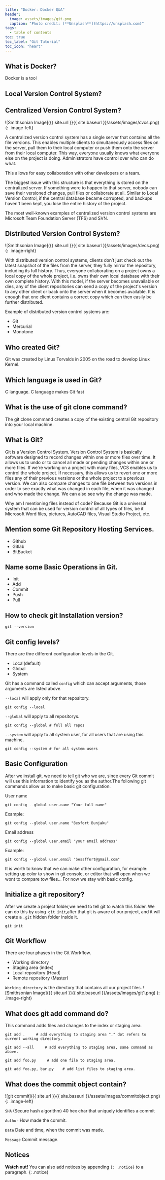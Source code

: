 ```yaml
---
title: "Docker: Docker Q&A"
header:
  image: assets/images/git.png
  caption: "Photo credit: [**Unsplash**](https://unsplash.com)"
tags:
  - table of contents
toc: true
toc_label: "Git Tutorial"
toc_icon: "heart"
---
```

## What is Docker?
Docker is a tool 

## Local Version Control System?
## Centralized Version Control System?

![Smithsonian Image]({{ site.url }}{{ site.baseurl }}/assets/images/cvcs.png)
{: .image-left}

A centralized version control system has a single server that contains all the file versions. This enables multiple clients to simultaneously access files on the server, pull them to their local computer or push them onto the server from their local computer. This way, everyone usually knows what everyone else on the project is doing. Administrators have control over who can do what.

This allows for easy collaboration with other developers or a team.

The biggest issue with this structure is that everything is stored on the centralized server. If something were to happen to that server, nobody can save their versioned changes, pull files or collaborate at all. Similar to Local Version Control, if the central database became corrupted, and backups haven't been kept, you lose the entire history of the project.

The most well-known examples of centralized version control systems are Microsoft Team Foundation Server (TFS) and SVN.
## Distributed Version Control System?

![Smithsonian Image]({{ site.url }}{{ site.baseurl }}/assets/images/dvcs.png)
{: .image-right}

With distributed version control systems, clients don’t just check out the latest snapshot of the files from the server, they fully mirror the repository, including its full history. Thus, everyone collaborating on a project owns a local copy of the whole project, i.e. owns their own local database with their own complete history. With this model, if the server becomes unavailable or dies, any of the client repositories can send a copy of the project's version to any other client or back onto the server when it becomes available. It is enough that one client contains a correct copy which can then easily be further distributed.

Example of distributed version control systems are:
  * Git
  * Mercurial
  * Monotone

## Who created Git?
Git was created by Linus Torvalds in 2005 on the road to develop Linux Kernel.

## Which language is used in Git?
C language. C language makes Git fast

## What is the use of git clone command?
The git clone command creates a copy of the existing central Git repository into your local machine.

## What is Git?
Git is a Version Control System. Version Control System is basically software designed to record changes within one or more files over time. It allows us to undo or to cancel all made or pending changes within one or more files. If we're working on a project with many files, VCS enables us to control the whole project. If necessary, this allows us to revert one or more files any of their previous versions or the whole project to a previous version. We can also compare changes to one file between two versions in order to see exactly what was changed in each file, when it was changed and who made the change. We can also see why the change was made.

Why am I mentioning files instead of code? Because Git is a universal system that can be used for version control of all types of files, be it Microsoft Word files, pictures, AutoCAD files, Visual Studio Project, etc.

## Mention some Git Repository Hosting Services.
* Github
* Gitlab
* BitBucket

## Name some Basic Operations in Git.
* Init
* Add
* Commit
* Push
* Pull

## How to check git Installation version?
```console
git --version
```
## Git config levels?
There are thre different configuration levels in the Git. 
  * Local(default)
  * Global
  * System

Git has a command called `config` which can accept arguments, those arguments are listed above.

`--local` will apply only for that repository.
```console
git config --local
```
`--global` will apply to all repositorys.
```console
git config --global # foll all repos
```
`--system` will apply to all system user, for all users that are using this machine.
```console
git config --system # for all system users
```

## Basic Configuration
After we install git, we need to tell git who we are, since every Git commit will use this information to identify you as the author.The following git commands allow us to make basic git configuration.

User name
```console
git config --global user.name "Your full name"
```
Example:
```console
git config --global user.name "Besfort Bunjaku"
```
Email address
```console
git config --global user.email "your email address"
```
Example:
```console
git config --global user.email "bessffort@gmail.com"
```
It is worth to know that we can make other configuration, for example: setting up color to show in git console, or editor that will open when we wont to compare tow files...
For now we stay with basic config.

## Initialize a git repository?
After we create a project folder,we need to tell git to watch this folder. We can do this by using` git init`,after that git is aware of our project, and it will create a `.git` hidden folder inside it.

```console
git init
```

## Git Workflow
There are four phases in the Git Workflow.
* Working directory
* Staging area (index)
* Local repository (Head)
* Remote repository (Master)

`Working directory` is the directory that contains all our project files.
![Smithsonian Image]({{ site.url }}{{ site.baseurl }}/assets/images/git1.png)
{: .image-right}

## What does git add command do?
This command adds files and changes to the index or staging area.
```console
git add .     # add everything to staging area "." dot refers to current working directory.
```
```console
git add --all     # add everything to staging area, same command as above.
```
```console
git add foo.py     # add one file to staging area.
```
```console
git add foo.py, bar.py    # add list files to staging area.
```

## What does the commit object contain?

![git commit]({{ site.url }}{{ site.baseurl }}/assets/images/commitobject.png)
{: .image-left}

`SHA` (Secure hash algorithm) 40 hex char that uniquely identifies a commit

`Author` How made the commit.

`Date` Date and time, when the commit was made.

`Message` Commit message.
## Notices

**Watch out!** You can also add notices by appending `{: .notice}` to a paragraph.
{: .notice}